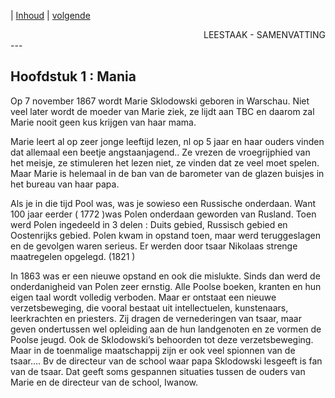 | [Inhoud](inhoudsopgave.md) | [volgende](hfst02_sombere_dagen.md)

<div style="text-align: right">LEESTAAK - SAMENVATTING</div>
---

## Hoofdstuk 1 : Mania

Op 7 november 1867 wordt Marie Sklodowski geboren in Warschau. Niet veel later wordt de moeder van Marie ziek, ze lijdt aan TBC en daarom zal Marie nooit geen kus krijgen van haar mama.

Marie leert al op zeer jonge leeftijd lezen, nl op 5 jaar en haar ouders vinden dat allemaal een beetje angstaanjagend.. Ze vrezen de vroegrijphied van het meisje, ze stimuleren het lezen niet, ze vinden dat ze veel moet spelen. Maar Marie is helemaal in de ban van de barometer van de glazen buisjes in het bureau van haar papa.

Als je in die tijd Pool was, was je sowieso een Russische onderdaan. Want 100 jaar eerder  ( 1772 )was Polen onderdaan geworden van Rusland. Toen werd Polen ingedeeld in 3 delen : Duits gebied, Russisch gebied en Oostenrijks gebied.
Polen kwam in opstand toen, maar werd teruggeslagen en de gevolgen waren serieus. Er werden door tsaar Nikolaas strenge maatregelen opgelegd. (1821 )

In 1863 was er een nieuwe opstand en ook die mislukte. Sinds dan werd de onderdanigheid van Polen zeer ernstig. Alle Poolse boeken, kranten en hun eigen taal wordt volledig verboden. Maar er ontstaat een nieuwe verzetsbeweging, die vooral bestaat uit intellectuelen, kunstenaars, leerkrachten en priesters. Zij dragen de vernederingen van tsaar, maar geven ondertussen wel opleiding aan de hun landgenoten en ze vormen de Poolse jeugd. Ook de Sklodowski’s behoorden tot deze verzetsbeweging. Maar in de toenmalige maatschappij zijn er ook veel spionnen van de tsaar…. Bv de directeur van de school waar papa Sklodowski lesgeeft is fan van de tsaar. Dat geeft soms gespannen situaties tussen de ouders van Marie en de directeur van de school, Iwanow.
